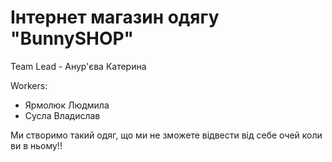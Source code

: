 # Інтернет магазин одягу "BunnySHOP"

Team Lead - Анур'єва Катерина

Workers: 
- Ярмолюк Людмила
- Сусла Владислав

Ми створимо такий одяг, що ми не зможете відвести від себе очей коли ви в ньому!!
